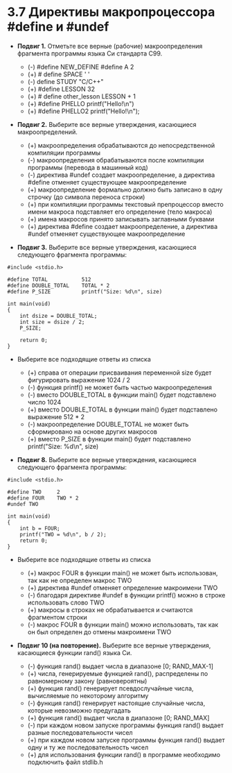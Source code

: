 # 3.7 Директивы макропроцессора \#define и \#undef

* **Подвиг 1.** Отметьте все верные (рабочие) макроопределения фрагмента программы языка Си стандарта C99.
  * (-) #define NEW_DEFINE #define A 2
  * (+) # define SPACE ' '
  * (-) define STUDY "C/C++"
  * (+) #define LESSON 32
  * (+) # define other_lesson LESSON + 1
  * (+) #define PHELLO printf("Hello!\n")
  * (+) #define PHELLO2 printf("Hello!\n");

* **Подвиг 2.** Выберите все верные утверждения, касающиеся макроопределений.
  * (+) макроопределения обрабатываются до непосредственной компиляции программы
  * (-) макроопределения обрабатываются после компиляции программы (перевода в машинный код)
  * (-) директива #undef создает макроопределение, а директива #define отменяет существующее макроопределение
  * (+) макроопределение формально должно быть записано в одну строчку (до символа переноса строки)
  * (+) при компиляции программы текстовый препроцессор вместо имени макроса подставляет его определение (тело макроса)
  * (+) имена макросов принято записывать заглавными буквами
  * (+) директива #define создает макроопределение, а директива #undef отменяет существующее макроопределение

* **Подвиг 3.** Выберите все верные утверждения, касающиеся следующего фрагмента программы:  

```// Подвиг 3 - листинг к условию
#include <stdio.h>

#define TOTAL           512
#define DOUBLE_TOTAL    TOTAL * 2
#define P_SIZE          printf("Size: %d\n", size)

int main(void)
{
    int dsize = DOUBLE_TOTAL;
    int size = dsize / 2;
    P_SIZE;

    return 0;
}
```

* Выберите все подходящие ответы из списка
  * (+) справа от операции присваивания переменной size будет фигурировать выражение 1024 / 2
  * (-) функция printf() не может быть частью макроопределения
  * (-) вместо DOUBLE_TOTAL в функции main() будет подставлено число 1024
  * (+) вместо DOUBLE_TOTAL в функции main() будет подставлено выражение 512 * 2
  * (-) макроопределение DOUBLE_TOTAL не может быть сформировано на основе других макросов
  * (+) вместо P_SIZE в функции main() будет подставлено printf("Size: %d\n", size)

* **Подвиг 8.** Выберите все верные утверждения, касающиеся следующего фрагмента программы:  

```// Подвиг 8 - листинг к условию
#include <stdio.h>

#define TWO     2
#define FOUR    TWO * 2
#undef TWO

int main(void)
{
    int b = FOUR;
    printf("TWO = %d\n", b / 2);
    return 0;
}
```

* Выберите все подходящие ответы из списка
  * (+) макрос FOUR в функции main() не может быть использован, так как не определен макрос TWO
  * (+) директива #undef отменяет определение макроимени TWO
  * (-) благодаря директиве #undef в функции printf() можно в строке использовать слово TWO
  * (+) макросы в строках не обрабатывается и считаются фрагментом строки
  * (-) макрос FOUR в функции main() можно использовать, так как он был определен до отмены макроимени TWO

* **Подвиг 10 (на повторение).** Выберите все верные утверждения, касающиеся функции rand() языка Си.
  * (-) функция rand() выдает числа в диапазоне [0; RAND_MAX-1]
  * (+) числа, генерируемые функцией rand(), распределены по равномерному закону (равновероятны)
  * (+) функция rand() генерирует псевдослучайные числа, вычисляемые по некоторому алгоритму
  * (-) функция rand() генерирует настоящие случайные числа, которые невозможно предугадать
  * (+) функция rand() выдает числа в диапазоне [0; RAND_MAX]
  * (-) при каждом новом запуске программы функция rand() выдает разные последовательности чисел
  * (+) при каждом новом запуске программы функция rand() выдает одну и ту же последовательность чисел
  * (+) для использования функции rand() в программе необходимо подключить файл stdlib.h